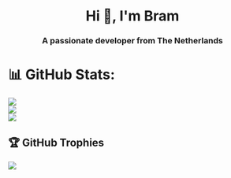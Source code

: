 <h1 align="center">Hi 👋, I'm Bram</h1>
<h3 align="center">A passionate developer from The Netherlands</h3>

# 📊 GitHub Stats:
![](https://github-readme-stats.vercel.app/api?username=bramsuurdje&theme=dark&hide_border=false&include_all_commits=true&count_private=true)<br/>
![](https://github-readme-streak-stats.herokuapp.com/?user=bramsuurdje&theme=dark&hide_border=false)<br/>
![](https://github-readme-stats.vercel.app/api/top-langs/?username=bramsuurdje&theme=dark&hide_border=false&include_all_commits=true&count_private=true&layout=compact)

## 🏆 GitHub Trophies
![](https://github-profile-trophy.vercel.app/?username=bramsuurdje&theme=radical&no-frame=false&no-bg=true&margin-w=4)
